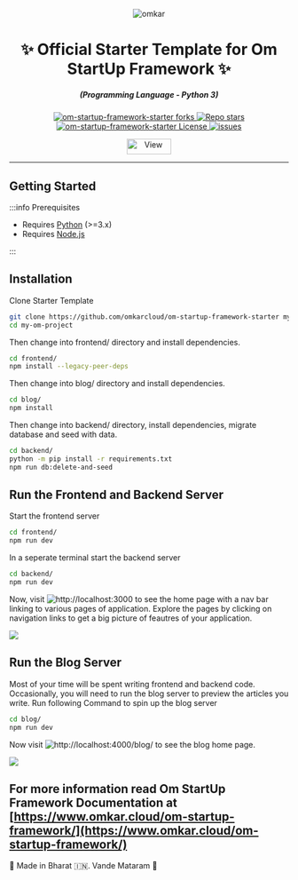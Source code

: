 <p align="center">
  <img src="https://www.omkar.cloud/images/favicon/prod/favicon-256x256.png" alt="omkar" />
</p>
  <div align="center" style="margin-top: 0;">
  <h1>✨ Official Starter Template for Om StartUp Framework ✨</h1>
  <!-- <p>💦 Enjoy the Rain of Google Maps Leads 💦</p> -->
</div>
<em>
  <h5 align="center">(Programming Language - Python 3)</h5>
</em>
<p align="center">
  <a href="#">
    <img alt="om-startup-framework-starter forks" src="https://img.shields.io/github/forks/omkarcloud/om-startup-framework-starter?style=for-the-badge" />
  </a>
  <a href="#">
    <img alt="Repo stars" src="https://img.shields.io/github/stars/omkarcloud/om-startup-framework-starter?style=for-the-badge&color=yellow" />
  </a>
  <a href="#">
    <img alt="om-startup-framework-starter License" src="https://img.shields.io/github/license/omkarcloud/om-startup-framework-starter?color=orange&style=for-the-badge" />
  </a>
  <a href="https://github.com/omkarcloud/om-startup-framework-starter/issues">
    <img alt="issues" src="https://img.shields.io/github/issues/omkarcloud/om-startup-framework-starter?color=purple&style=for-the-badge" />
  </a>
</p>
<p align="center">
  <img src="https://views.whatilearened.today/views/github/omkarcloud/om-startup-framework-starter.svg" width="80px" height="28px" alt="View" />
</p>

---


## Getting Started

:::info Prerequisites

- Requires [Python](https://www.python.org/) (>=3.x)
- Requires [Node.js](https://nodejs.org/)

:::


## Installation

Clone Starter Template

```bash
git clone https://github.com/omkarcloud/om-startup-framework-starter my-om-project
cd my-om-project
```

Then change into frontend/ directory and install dependencies.

```bash
cd frontend/
npm install --legacy-peer-deps
```

Then change into blog/ directory and install dependencies.

```bash
cd blog/
npm install
```

Then change into backend/ directory, install dependencies, migrate database and seed with data.

```bash
cd backend/
python -m pip install -r requirements.txt
npm run db:delete-and-seed
```

## Run the Frontend and Backend Server

Start the frontend server

```bash
cd frontend/
npm run dev
```

In a seperate terminal start the backend server

```bash
cd backend/
npm run dev
```

Now, visit ![http://localhost:3000](http://localhost:3000) to see the home page with a nav bar linking to various pages of application. Explore the pages by clicking on navigation links to get a big picture of feautres of your application.

![](https://www.omkar.cloud/om-startup-framework/assets/images/getting_started_server_starter-05e25c7e881441d4c02776beb920e56e.png)

## Run the Blog Server

Most of your time will be spent writing frontend and backend code. Occasionally, you will need to run the blog server to preview the articles you write. Run following Command to spin up the blog server 

```bash
cd blog/
npm run dev
```

Now visit ![http://localhost:4000/blog/](http://localhost:4000/blog/) to see the blog home page.

![](https://www.omkar.cloud/om-startup-framework/assets/images/getting_started_blog_starter-487dc220eee2e89bfc3afacffe353d06.png)

For more information read Om StartUp Framework Documentation at [https://www.omkar.cloud/om-startup-framework/](https://www.omkar.cloud/om-startup-framework/) 
---

🙏 Made in Bharat 🇮🇳. Vande Mataram 🙏
